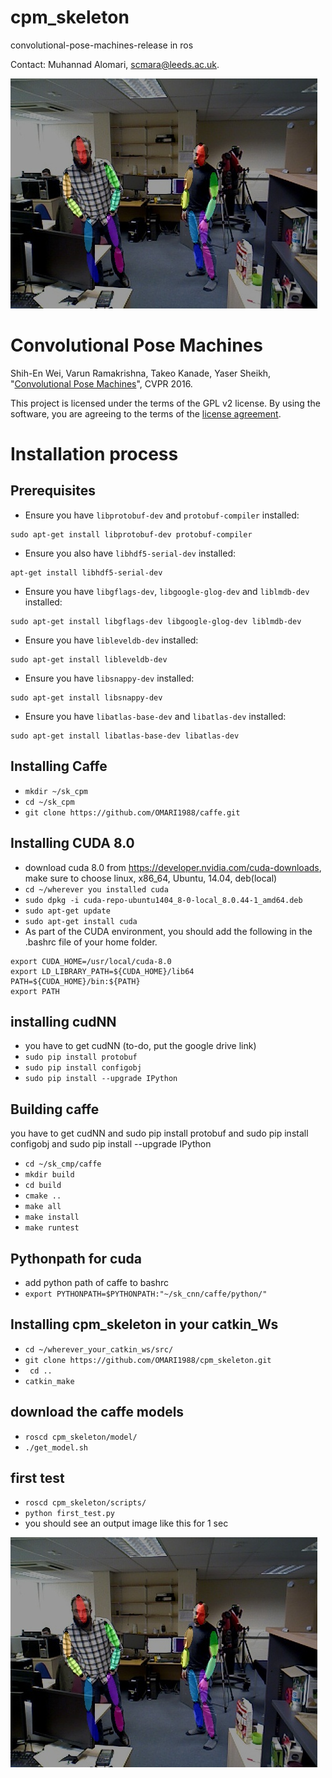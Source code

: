 # cpm_skeleton
convolutional-pose-machines-release in ros

Contact: Muhannad Alomari, scmara@leeds.ac.uk.

![marker](https://raw.githubusercontent.com/OMARI1988/cpm_skeleton/master/data/rgb_00216_results.jpg)

# Convolutional Pose Machines
Shih-En Wei, Varun Ramakrishna, Takeo Kanade, Yaser Sheikh, "[Convolutional Pose Machines](http://arxiv.org/abs/1602.00134)", CVPR 2016.

This project is licensed under the terms of the GPL v2 license. By using the software, you are agreeing to the terms of the [license agreement](https://github.com/shihenw/convolutional-pose-machines-release/blob/master/LICENSE.md).

# Installation process
## Prerequisites
- Ensure you have `libprotobuf-dev` and `protobuf-compiler` installed:
```
sudo apt-get install libprotobuf-dev protobuf-compiler
```
- Ensure you also have `libhdf5-serial-dev` installed:
```
apt-get install libhdf5-serial-dev
```
- Ensure you have `libgflags-dev`, `libgoogle-glog-dev` and `liblmdb-dev` installed:
```
sudo apt-get install libgflags-dev libgoogle-glog-dev liblmdb-dev
```
- Ensure you have `libleveldb-dev` installed:
```
sudo apt-get install libleveldb-dev
```
- Ensure you have `libsnappy-dev` installed:
```
sudo apt-get install libsnappy-dev
```
- Ensure you have `libatlas-base-dev` and `libatlas-dev` installed:
```
sudo apt-get install libatlas-base-dev libatlas-dev
```

## Installing Caffe
- `mkdir ~/sk_cpm`
- `cd ~/sk_cpm`
- `git clone https://github.com/OMARI1988/caffe.git`

## Installing CUDA 8.0
- download cuda 8.0 from https://developer.nvidia.com/cuda-downloads, make sure to choose linux, x86_64, Ubuntu, 14.04, deb(local)
- `cd ~/wherever you installed cuda`
- `sudo dpkg -i cuda-repo-ubuntu1404_8-0-local_8.0.44-1_amd64.deb`
- `sudo apt-get update`
- `sudo apt-get install cuda`
- As part of the CUDA environment, you should add the following in the .bashrc file of your home folder.
```
export CUDA_HOME=/usr/local/cuda-8.0 
export LD_LIBRARY_PATH=${CUDA_HOME}/lib64 
PATH=${CUDA_HOME}/bin:${PATH} 
export PATH
```

## installing cudNN
- you have to get cudNN (to-do, put the google drive link)
- `sudo pip install protobuf`
- `sudo pip install configobj`
- `sudo pip install --upgrade IPython`

## Building caffe
you have to get cudNN and sudo pip install protobuf and sudo pip install configobj and sudo pip install --upgrade IPython

- `cd ~/sk_cmp/caffe`
- `mkdir build`
- `cd build`
- `cmake ..`
- `make all`
- `make install`
- `make runtest`

## Pythonpath for cuda
- add python path of caffe to bashrc
- `export PYTHONPATH=$PYTHONPATH:"~/sk_cnn/caffe/python/"`

## Installing cpm_skeleton in your catkin_Ws
- `cd ~/wherever_your_catkin_ws/src/`
- `git clone https://github.com/OMARI1988/cpm_skeleton.git`
- ` cd ..`
- `catkin_make`

## download the caffe models
- `roscd cpm_skeleton/model/`
- `./get_model.sh`

## first test
- `roscd cpm_skeleton/scripts/`
- `python first_test.py`
- you should see an output image like this for 1 sec

![marker](https://raw.githubusercontent.com/OMARI1988/cpm_skeleton/master/data/rgb_00216_results.jpg)
